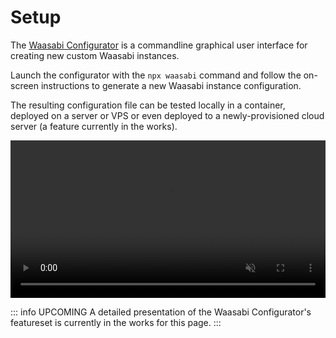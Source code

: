 # Setup

The [Waasabi Configurator](https://waasabi.org/install) is a commandline graphical user interface for creating new custom Waasabi instances.

Launch the configurator with the `npx waasabi` command and follow the on-screen instructions to generate a new Waasabi instance configuration.

The resulting configuration file can be tested locally in a container, deployed on a server or VPS or even deployed to a newly-provisioned cloud server (a feature currently in the works).

<video src="/static/waasabi-configurator.mp4" autoplay muted style="width: 100%; max-height: 50vh"></video>

::: info UPCOMING
A detailed presentation of the Waasabi Configurator's featureset is currently in the works for this page. 
:::
